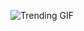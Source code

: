 
<!-- GIF_SECTION -->
![Trending GIF](https://media1.giphy.com/media/v1.Y2lkPThiYjIxNzcyNzlzcnlnZXIya2d0aGg2bmwxb3NzdjkyZndsbnh2MHA2ejQ2ZjJhcCZlcD12MV9naWZzX3NlYXJjaCZjdD1n/An7V0fylHZKGYd7dxw/giphy.gif)
<!-- END_GIF_SECTION -->
